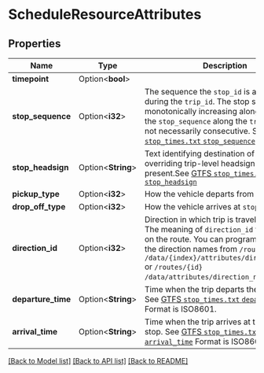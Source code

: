 # ScheduleResourceAttributes

## Properties

Name | Type | Description | Notes
------------ | ------------- | ------------- | -------------
**timepoint** | Option<**bool**> | | Value   | `*_/attributes/arrival_time` and `*_/attributes/departure_time` | |---------|---------------------------------------------------------------| | `true`  | Exact                                                         | | `false` | Estimates                                                     |  See [GTFS `stop_times.txt` `timepoint`](https://github.com/google/transit/blob/master/gtfs/spec/en/reference.md#stop_timestxt)  | [optional]
**stop_sequence** | Option<**i32**> | The sequence the `stop_id` is arrived at during the `trip_id`.  The stop sequence is monotonically increasing along the trip, but the `stop_sequence` along the `trip_id` are not necessarily consecutive.  See [GTFS `stop_times.txt` `stop_sequence`](https://github.com/google/transit/blob/master/gtfs/spec/en/reference.md#stop_timestxt)  | [optional]
**stop_headsign** | Option<**String**> | Text identifying destination of the trip, overriding trip-level headsign if present.See [GTFS `stop_times.txt` `stop_headsign`](https://github.com/google/transit/blob/master/gtfs/spec/en/reference.md#stop_timestxt)  | [optional]
**pickup_type** | Option<**i32**> | How the vehicle departs from `stop_id`.  | Value | Description                                   | |-------|-----------------------------------------------| | `0`   | Regularly scheduled pickup                    | | `1`   | No pickup available                           | | `2`   | Must phone agency to arrange pickup           | | `3`   | Must coordinate with driver to arrange pickup |  See [GTFS `stop_times.txt` `pickup_type`](https://github.com/google/transit/blob/master/gtfs/spec/en/reference.md#stop_timestxt)  | [optional]
**drop_off_type** | Option<**i32**> | How the vehicle arrives at `stop_id`.  | Value | Description                                   | |-------|-----------------------------------------------| | `0`   | Regularly scheduled drop off                  | | `1`   | No drop off available                         | | `2`   | Must phone agency to arrange pickup           | | `3`   | Must coordinate with driver to arrange pickup |  See [GTFS `stop_times.txt` `drop_off_type`](https://github.com/google/transit/blob/master/gtfs/spec/en/reference.md#stop_timestxt)  | [optional]
**direction_id** | Option<**i32**> | Direction in which trip is traveling: `0` or `1`.  The meaning of `direction_id` varies based on the route. You can programmatically get the direction names from `/routes` `/data/{index}/attributes/direction_names` or `/routes/{id}` `/data/attributes/direction_names`.   | [optional]
**departure_time** | Option<**String**> | Time when the trip departs the given stop. See [GTFS `stop_times.txt` `departure_time`](https://github.com/google/transit/blob/master/gtfs/spec/en/reference.md#stop_timestxt) Format is ISO8601.  | [optional]
**arrival_time** | Option<**String**> | Time when the trip arrives at the given stop. See [GTFS `stop_times.txt` `arrival_time`](https://github.com/google/transit/blob/master/gtfs/spec/en/reference.md#stop_timestxt) Format is ISO8601.  | [optional]

[[Back to Model list]](../README.md#documentation-for-models) [[Back to API list]](../README.md#documentation-for-api-endpoints) [[Back to README]](../README.md)


